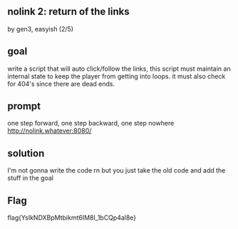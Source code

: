 ## nolink 2: return of the links
by gen3, easyish (2/5)

## goal 
write a script that will auto click/follow the links, this script must maintain an internal state to 
keep the player from getting into loops. it must also check for 404's since there are dead ends.

## prompt
one step forward, one step backward, one step nowhere http://nolink.whatever:8080/

## solution
I'm not gonna write the code rn but you just take the old code and add the stuff in the goal

## Flag
flag{YsIkNDXBpMtbikmt6IM8I_1bCQp4al8e}
